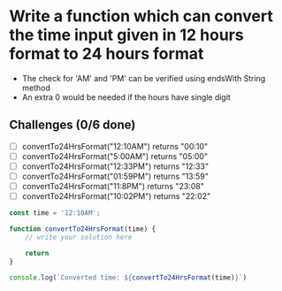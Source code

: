 # Write a function which can convert the time input given in 12 hours format to 24 hours format
+ The check for 'AM' and 'PM' can be verified using endsWith String method
+ An extra 0 would be needed if the hours have single digit

## Challenges (0/6 done)
- [ ] convertTo24HrsFormat("12:10AM") returns "00:10"
- [ ] convertTo24HrsFormat("5:00AM") returns "05:00"
- [ ] convertTo24HrsFormat("12:33PM") returns "12:33"
- [ ] convertTo24HrsFormat("01:59PM") returns "13:59"
- [ ] convertTo24HrsFormat("11:8PM") returns "23:08"
- [ ] convertTo24HrsFormat("10:02PM") returns "22:02"

```js
const time = '12:10AM';

function convertTo24HrsFormat(time) {
    // write your solution here

    return 
}

console.log(`Converted time: ${convertTo24HrsFormat(time)}`)
```
